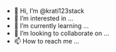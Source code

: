 - 👋 Hi, I’m @krati123stack
- 👀 I’m interested in ...
- 🌱 I’m currently learning ...
- 💞️ I’m looking to collaborate on ...
- 📫 How to reach me ...

<!---
krati123stack/krati123stack is a ✨ special ✨ repository because its `README.md` (this file) appears on your GitHub profile.
You can click the Preview link to take a look at your changes.
--->

